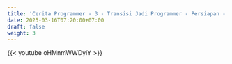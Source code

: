```yaml
---
title: 'Cerita Programmer - 3 - Transisi Jadi Programmer - Persiapan - Belajar Buat Belajar'
date: 2025-03-16T07:20:00+07:00
draft: false
weight: 3
---
```


{{< youtube oHMnmWWDyiY >}}
